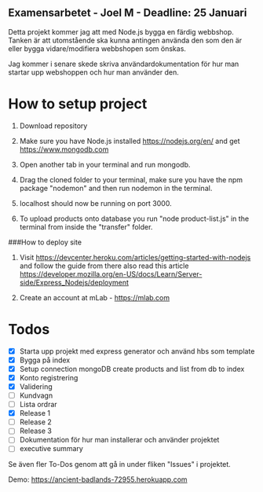 ## Examensarbetet - Joel M - Deadline: 25 Januari

Detta projekt kommer jag att med Node.js bygga en färdig webbshop. Tanken är att utomstående ska kunna antingen använda den som den är eller bygga vidare/modifiera webbshopen som önskas. 

Jag kommer i senare skede skriva användardokumentation för hur man startar upp webshoppen och hur man använder den. 


# How to setup project

1. Download repository

2. Make sure you have Node.js installed https://nodejs.org/en/ and get https://www.mongodb.com 

3. Open another tab in your terminal and run mongodb.

4. Drag the cloned folder to your terminal, make sure you have the npm package "nodemon" and then run nodemon in the terminal.

5. localhost should now be running on port 3000.

6. To upload products onto database you run "node product-list.js" in the terminal from inside the "transfer" folder.

###How to deploy site

1. Visit https://devcenter.heroku.com/articles/getting-started-with-nodejs and follow the guide from there
also read this article https://developer.mozilla.org/en-US/docs/Learn/Server-side/Express_Nodejs/deployment

2. Create an account at mLab - https://mlab.com

# Todos

- [X] Starta upp projekt med express generator och använd hbs som template
- [X] Bygga på index
- [X] Setup connection mongoDB create products and list from db to index
- [X] Konto registrering
- [X] Validering
- [ ] Kundvagn
- [ ] Lista ordrar
- [X] Release 1
- [ ] Release 2
- [ ] Release 3
- [ ] Dokumentation för hur man installerar och använder projektet
- [ ] executive summary

Se även fler To-Dos genom att gå in under fliken "Issues" i projektet. 

Demo: https://ancient-badlands-72955.herokuapp.com
